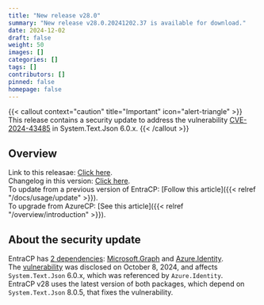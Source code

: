 ```yaml
---
title: "New release v28.0"
summary: "New release v28.0.20241202.37 is available for download."
date: 2024-12-02
draft: false
weight: 50
images: []
categories: []
tags: []
contributors: []
pinned: false
homepage: false
---
```


{{< callout context="caution" title="Important" icon="alert-triangle" >}} This release contains a security update to address the vulnerability [CVE-2024-43485](https://github.com/advisories/GHSA-8g4q-xg66-9fp4) in System.Text.Json 6.0.x. {{< /callout >}}

## Overview

Link to this releasae: [Click here](https://github.com/Yvand/EntraCP/releases/tag/v28.0.20241202.37).  
Changelog in this version: [Click here](https://github.com/Yvand/EntraCP/blob/master/CHANGELOG.md#entracp-v280---enhancements--bug-fixes---published-in-december-12-2024).  
To update from a previous version of EntraCP: [Follow this article]({{< relref "/docs/usage/update" >}}).  
To upgrade from AzureCP: [See this article]({{< relref "/overview/introduction" >}}).

## About the security update

EntraCP has [2 dependencies](https://github.com/Yvand/EntraCP/blob/6af9dbab552341948aae58b2b523e9b70d92a2ef/Yvand.EntraCP/Yvand.EntraCP.csproj#L130): [Microsoft.Graph](https://www.nuget.org/packages/Microsoft.Graph/) and [Azure.Identity](https://www.nuget.org/packages/Azure.Identity/).  
The [vulnerability](https://github.com/advisories/GHSA-8g4q-xg66-9fp4) was disclosed on October 8, 2024, and affects `System.Text.Json` 6.0.x, which was referenced by `Azure.Identity`.  
EntraCP v28 uses the latest version of both packages, which depend on `System.Text.Json` 8.0.5, that fixes the vulnerability.
